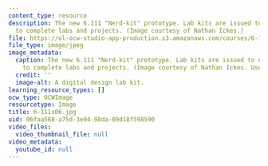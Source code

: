 ```yaml
---
content_type: resource
description: The new 6.111 "Nerd-kit" prototype. Lab kits are issued to each student
  to complete labs and projects. (Image courtesy of Nathan Ickes.)
file: https://ol-ocw-studio-app-production.s3.amazonaws.com/courses/6-111-introductory-digital-systems-laboratory-spring-2006/06faa568a75d3e9498da09d18f598590_6-111s06.jpg
file_type: image/jpeg
image_metadata:
  caption: The new 6.111 "Nerd-kit" prototype. Lab kits are issued to each student
    to complete labs and projects. (Image courtesy of Nathan Ickes. Used with permission.)
  credit: ''
  image-alt: A digital design lab kit.
learning_resource_types: []
ocw_type: OCWImage
resourcetype: Image
title: 6-111s06.jpg
uid: 06faa568-a75d-3e94-98da-09d18f598590
video_files:
  video_thumbnail_file: null
video_metadata:
  youtube_id: null
---
```


